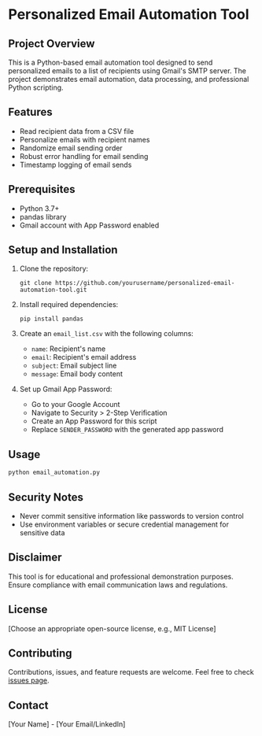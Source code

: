 # Personalized Email Automation Tool

## Project Overview
This is a Python-based email automation tool designed to send personalized emails to a list of recipients using Gmail's SMTP server. The project demonstrates email automation, data processing, and professional Python scripting.

## Features
- Read recipient data from a CSV file
- Personalize emails with recipient names
- Randomize email sending order
- Robust error handling for email sending
- Timestamp logging of email sends

## Prerequisites
- Python 3.7+
- pandas library
- Gmail account with App Password enabled

## Setup and Installation
1. Clone the repository:
   ```
   git clone https://github.com/yourusername/personalized-email-automation-tool.git
   ```

2. Install required dependencies:
   ```
   pip install pandas
   ```

3. Create an `email_list.csv` with the following columns:
   - `name`: Recipient's name
   - `email`: Recipient's email address
   - `subject`: Email subject line
   - `message`: Email body content

4. Set up Gmail App Password:
   - Go to your Google Account
   - Navigate to Security > 2-Step Verification
   - Create an App Password for this script
   - Replace `SENDER_PASSWORD` with the generated app password

## Usage
```bash
python email_automation.py
```

## Security Notes
- Never commit sensitive information like passwords to version control
- Use environment variables or secure credential management for sensitive data

## Disclaimer
This tool is for educational and professional demonstration purposes. Ensure compliance with email communication laws and regulations.

## License
[Choose an appropriate open-source license, e.g., MIT License]

## Contributing
Contributions, issues, and feature requests are welcome. Feel free to check [issues page](link-to-issues-page).

## Contact
[Your Name] - [Your Email/LinkedIn]
